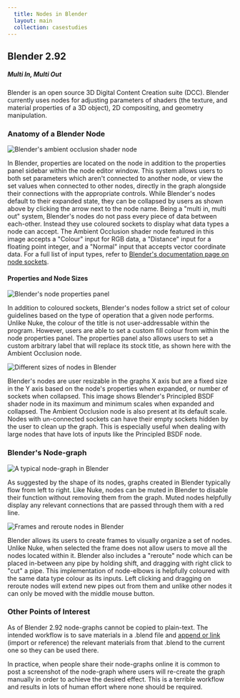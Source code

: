 ```yaml
---
  title: Nodes in Blender
  layout: main
  collection: casestudies
---
```


## Blender 2.92

##### Multi In, Multi Out

Blender is an open source 3D Digital Content Creation suite (DCC). Blender currently uses nodes for adjusting parameters of shaders (the texture, and material properties of a 3D object), 2D compositing, and geometry manipulation.

### Anatomy of a Blender Node

![Blender's ambient occlusion shader node](../img/casestudies/blender/blender-node.png)

In Blender, properties are located on the node in addition to the properties panel sidebar within the node editor window.  This system allows users to both set parameters which aren't connected to another node, or view the set values when connected to other nodes, directly in the graph alongside their connections with the appropriate controls.  While Blender's nodes default to their expanded state, they can be collapsed by users as shown above by clicking the arrow next to the node name.  Being a "multi in, multi out" system, Blender's nodes do not pass every piece of data between each-other. Instead they use coloured sockets to display what data types a node can accept.  The Ambient Occlusion shader node featured in this image accepts a "Colour" input for RGB data, a "Distance" input for a floating point integer, and a "Normal" input that accepts vector coordinate data.  For a full list of input types, refer to [Blender's documentation page on node sockets](https://docs.blender.org/manual/en/2.92/interface/controls/nodes/parts.html#sockets).

#### Properties and Node Sizes

![Blender's node properties panel](../img/casestudies/blender/blender-node-colour.png)

In addition to coloured sockets, Blender's nodes follow a strict set of colour guidelines based on the type of operation that a given node performs.  Unlike Nuke, the colour of the title is not user-addressable within the program.  However, users are able to set a custom fill colour from within the node properties panel.  The properties panel also allows users to set a custom arbitrary label that will replace its stock title, as shown here with the Ambient Occlusion node.

![Different sizes of nodes in Blender](../img/casestudies/blender/blender-node-scaling.png)

Blender's nodes are user resizable in the graphs X axis but are a fixed size in the Y axis based on the node's properties when expanded, or number of sockets when collapsed.  This image shows Blender's Principled BSDF shader node in its maximum and minimum scales when expanded and collapsed.  The Ambient Occlusion node is also present at its default scale.  Nodes with un-connected sockets can have their empty sockets hidden by the user to clean up the graph.  This is especially useful when dealing with large nodes that have lots of inputs like the Principled BSDF node.

### Blender's Node-graph

![A typical node-graph in Blender](../img/casestudies/blender/blender-node-graph.png)

As suggested by the shape of its nodes, graphs created in Blender typically flow from left to right.  Like Nuke, nodes can be muted in Blender to disable their function without removing them from the graph.  Muted nodes helpfully display any relevant connections that are passed through them with a red line.

![Frames and reroute nodes in Blender](../img/casestudies/blender/blender-frame-reroute.png)

Blender allows its users to create frames to visually organize a set of nodes.  Unlike Nuke, when selected the frame does not allow users to move all the nodes located within it.  Blender also includes a "reroute" node which can be placed in-between any pipe by holding shift, and dragging with right click to "cut" a pipe.  This implementation of node-elbows is helpfully coloured with the same data type colour as its inputs.  Left clicking and dragging on reroute nodes will extend new pipes out from them and unlike other nodes it can only be moved with the middle mouse button.

### Other Points of Interest

As of Blender 2.92 node-graphs cannot be copied to plain-text.  The intended workflow is to save materials in a .blend file and [append or link](https://docs.blender.org/manual/en/latest/files/linked_libraries/link_append.html) (import or reference) the relevant materials from that .blend to the current one so they can be used there.

In practice, when people share their node-graphs online it is common to post a screenshot of the node-graph where users will re-create the graph manually in order to achieve the desired effect.  This is a terrible workflow and results in lots of human effort where none should be required.

